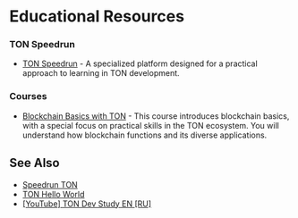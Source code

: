 # Educational Resources

### TON Speedrun

* [TON Speedrun](https://tonspeedrun.com/) - A specialized platform designed for a practical approach to learning in TON development.

### Courses

* [Blockchain Basics with TON](https://stepik.org/course/201294/promo) - 
This course introduces blockchain basics, with a special focus on practical skills in the TON ecosystem. You will understand how blockchain functions and its diverse applications.

## See Also

* [Speedrun TON](https://tonspeedrun.com/)
* [TON Hello World](https://tonhelloworld.com/01-wallet/)
* [[YouTube] TON Dev Study EN ](https://www.youtube.com/@TONDevStudy)[[RU]](https://www.youtube.com/results?search_query=tondevstudy)